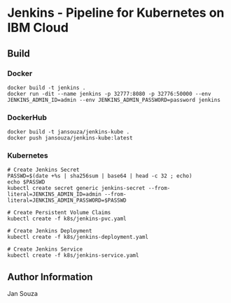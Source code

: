 Jenkins - Pipeline for Kubernetes on IBM Cloud
=========

Build
--------------

  ### Docker

  ```
  docker build -t jenkins .
  docker run -dit --name jenkins -p 32777:8080 -p 32776:50000 --env JENKINS_ADMIN_ID=admin --env JENKINS_ADMIN_PASSWORD=password jenkins

  ```

  ### DockerHub

  ```
  docker build -t jansouza/jenkins-kube .
  docker push jansouza/jenkins-kube:latest

  ```

  ### Kubernetes

  ```
  # Create Jenkins Secret
  PASSWD=$(date +%s | sha256sum | base64 | head -c 32 ; echo)
  echo $PASSWD
  kubectl create secret generic jenkins-secret --from-literal=JENKINS_ADMIN_ID=admin --from-literal=JENKINS_ADMIN_PASSWORD=$PASSWD

  # Create Persistent Volume Claims
  kubectl create -f k8s/jenkins-pvc.yaml

  # Create Jenkins Deployment
  kubectl create -f k8s/jenkins-deployment.yaml

  # Create Jenkins Service
  kubectl create -f k8s/jenkins-service.yaml

  ```

Author Information
------------------

Jan Souza
